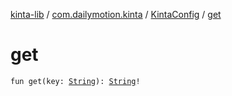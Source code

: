 [kinta-lib](../../index.md) / [com.dailymotion.kinta](../index.md) / [KintaConfig](index.md) / [get](./get.md)

# get

`fun get(key: `[`String`](https://kotlinlang.org/api/latest/jvm/stdlib/kotlin/-string/index.html)`): `[`String`](https://kotlinlang.org/api/latest/jvm/stdlib/kotlin/-string/index.html)`!`